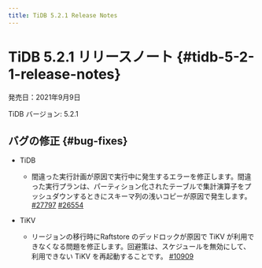 ```yaml
---
title: TiDB 5.2.1 Release Notes
---
```


# TiDB 5.2.1 リリースノート {#tidb-5-2-1-release-notes}

発売日：2021年9月9日

TiDB バージョン: 5.2.1

## バグの修正 {#bug-fixes}

-   TiDB

    -   間違った実行計画が原因で実行中に発生するエラーを修正します。間違った実行プランは、パーティション化されたテーブルで集計演算子をプッシュダウンするときにスキーマ列の浅いコピーが原因で発生します。 [<a href="https://github.com/pingcap/tidb/issues/27797">#27797</a>](https://github.com/pingcap/tidb/issues/27797) [<a href="https://github.com/pingcap/tidb/issues/26554">#26554</a>](https://github.com/pingcap/tidb/issues/26554)

-   TiKV

    -   リージョンの移行時にRaftstore のデッドロックが原因で TiKV が利用できなくなる問題を修正します。回避策は、スケジュールを無効にして、利用できない TiKV を再起動することです。 [<a href="https://github.com/tikv/tikv/issues/10909">#10909</a>](https://github.com/tikv/tikv/issues/10909)
